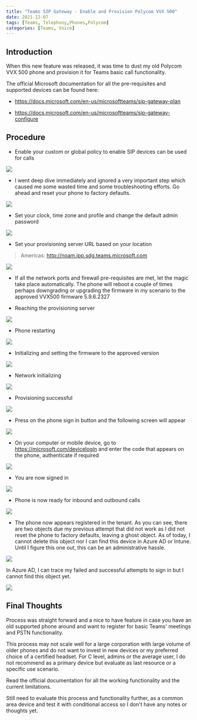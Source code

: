```yaml
---
title: "Teams SIP Gateway - Enable and Provision Polycom VVX 500"
date: 2021-12-07
tags: [Teams, Telephony,Phones,Polycom]
categories: [Teams, Voice]
---
```


## Introduction

When this new feature was released, it was time to dust my old Polycom VVX 500 phone and provision it for Teams basic call functionality.

The official Microsoft documentation for all the pre-requisites and supported devices can be found here:

- <https://docs.microsoft.com/en-us/microsoftteams/sip-gateway-plan>

- <https://docs.microsoft.com/en-us/microsoftteams/sip-gateway-configure>


## Procedure

- Enable your custom or global policy to enable SIP devices can be used for calls

![](images/SIPGateway03a-EnableCallPolicySIPDevice.png)

- I went deep dive immediately and ignored a very important step which caused me some wasted time and some troubleshooting efforts. Go ahead and reset your phone to factory defaults.

![](images/SIPGateway01-RestoretoDefaults.png)

- Set your clock, time zone and profile and change the default admin password

![](images/SIPGateway02-SetupTimeandProfile.png)

- Set your provisioning server URL based on your location

> Americas: http://noam.ipp.sdg.teams.microsoft.com

![](images/SIPGateway03-ProvisioningServerURL.png)


- If all the network ports and firewall pre-requisites are met, let the magic take place automatically. The phone will reboot a couple of times perhaps downgrading or upgrading the firmware in my scenario to the approved VVX500 firmware 5.9.6.2327

- Reaching the provisioning server

![](images/SIPGateway04-ContactingProvisioningServer.png)

- Phone restarting

![](images/SIPGateway05-RestartingPhone.png)

- Initializing and setting the firmware to the approved version

![](images/SIPGateway06-WelcomeBoot.png)

- Network initializing

![](images/SIPGateway07-InitialNetwork.png)

- Provisioning successful

![](images/SIPGateway08-ProvisionSuccessFul.png)

- Press on the phone sign in button and the following screen will appear

![](images/SIPGateway09-DeviceLogin01.png)

- On your computer or mobile device, go to <https://microsoft.com/devicelogin> and enter the code that appears on the phone, authenticate if required

![](images/SIPGateway10-Devicelogin02.png)

- You are now signed in

![](images/SIPGateway11-DeviceLogin03.png)

- Phone is now ready for inbound and outbound calls

![](images/SIPGateway12-PhoneSignedin.png)

- The phone now appears registered in the tenant. As you can see, there are two objects due my previous attempt that did not work as I did not reset the phone to factory defaults, leaving a ghost object. As of today, I cannot delete this object nor I can find this device in Azure AD or Intune. Until I figure this one out, this can be an administrative hassle.

![](images/SIPGateway13-PhoneRegistered.png)

In Azure AD, I can trace my failed and successful attempts to sign in but I cannot find this object yet.

![](images/SIPGateway14-AzureSignDetails.png)


## Final Thoughts

Process was straight forward and a nice to have feature in case you have an old supported phone around and want to register for basic Teams' meetings and PSTN functionality.

This process may not scale well for a large corporation with large volume of older phones and do not want to invest in new devices or my preferred choice of a certified headset. For C level, admins or the average user, I do not recommend as a primary device but evaluate as last resource or a specific use scenario.

Read the official documentation for all the working functionality and the current limitations.

Still need to evaluate this process and functionality further, as a common area device and test it with conditional access so I don't have any notes or thoughts yet.